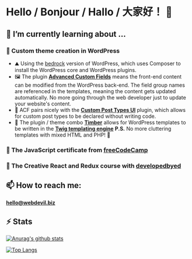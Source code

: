 # Hello / Bonjour / Hallo / 大家好！ 👋

## 🌱 I’m currently learning about ...

### 📔 Custom theme creation in WordPress

- ⛰️ Using the [bedrock](https://roots.io/bedrock) version of WordPress, which uses Composer to install the WordPress core and WordPress plugins.
- 🖼️ The plugin **[Advanced Custom Fields](https://www.advancedcustomfields.com)** means the front-end content can be modified from the WordPress back-end. The field group names are referenced in the templates, meaning the content gets updated automatically. No more going through the web developer just to update your website's content.
- 📰 ACF pairs nicely with the **[Custom Post Types UI](https://wordpress.org/plugins/custom-post-type-ui/)** plugin, which allows for custom post types to be declared without writing code.
- 📐 The plugin / theme combo **[Timber](https://www.upstatement.com/timber)** allows for WordPress templates to be written in the **[Twig templating engine](https://twig.symfony.com/)** **P.S.** No more cluttering templates with mixed HTML and PHP! 🤢

### 🤔 The JavaScript certificate from [freeCodeCamp](https://freecodecamp.org)

### 🤩 The Creative React and Redux course with [developedbyed](https://developedbyed.com/)

## 📫 How to reach me:

**hello@webdevil.biz**

## ⚡ Stats

[![Anurag's github stats](https://github-readme-stats.vercel.app/api?username=hdevilbiss&count_private=true)](https://github.com/anuraghazra/github-readme-stats)

[![Top Langs](https://github-readme-stats.vercel.app/api/top-langs/?username=hdevilbiss&count_private=true)](https://github.com/anuraghazra/github-readme-stats)

<!-- -
- 🤔 I’m looking for help with unit testing JavaScript and PHP / WordPress - Do you have any projects to recommend?
- 👯 I’m looking to collaborate on JavaScript or PHP projects - I offer commits with description, punctuation, and the occasional emoji 😎
- 💬 Ask me about ...
- ⚡ Fun fact: ... -->
